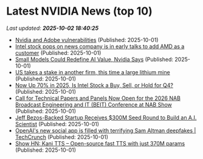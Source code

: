 # Latest NVIDIA News (top 10)
_Last updated: **2025-10-02 18:40:25**_

- [Nvidia and Adobe vulnerabilities](https://blog.talosintelligence.com/nvidia-and-adobe-vulnerabilities/) (Published: 2025-10-01)
- [Intel stock pops on news company is in early talks to add AMD as a customer](https://www.cnbc.com/2025/10/01/intel-stock-amd-chips.html) (Published: 2025-10-01)
- [Small Models Could Redefine AI Value, Nvidia Says](http://www.pymnts.com/artificial-intelligence-2/2025/small-models-could-redefine-ai-value-nvidia-says/) (Published: 2025-10-01)
- [US takes a stake in another firm, this time a large lithium mine](https://www.aljazeera.com/economy/2025/10/1/us-takes-a-stake-in-another-firm-this-time-a-large-lithium-mine) (Published: 2025-10-01)
- [Now Up 70% in 2025, Is Intel Stock a Buy, Sell, or Hold for Q4?](https://www.barchart.com/story/news/35169458/now-up-70-in-2025-is-intel-stock-a-buy-sell-or-hold-for-q4) (Published: 2025-10-01)
- [Call for Technical Papers and Panels Now Open for the 2026 NAB Broadcast Engineering and IT (BEIT) Conference at NAB Show](https://www.globenewswire.com/news-release/2025/10/01/3159862/0/en/Call-for-Technical-Papers-and-Panels-Now-Open-for-the-2026-NAB-Broadcast-Engineering-and-IT-BEIT-Conference-at-NAB-Show.html) (Published: 2025-10-01)
- [Jeff Bezos-Backed Startup Receives $300M Seed Round to Build an A.I. Scientist](https://observer.com/2025/10/periodic-labs-launches-300m-real-science-ai/) (Published: 2025-10-01)
- [OpenAI's new social app is filled with terrifying Sam Altman deepfakes | TechCrunch](https://techcrunch.com/2025/10/01/openais-new-social-app-is-filled-with-terrifying-sam-altman-deepfakes/) (Published: 2025-10-01)
- [Show HN: Kani TTS – Open-source fast TTS with just 370M params](https://huggingface.co/nineninesix/kani-tts-370m) (Published: 2025-10-01)
